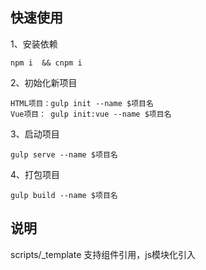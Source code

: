 ## 快速使用

1、安装依赖

    npm i  && cnpm i

2、初始化新项目

	HTML项目：gulp init --name $项目名 
    Vue项目： gulp init:vue --name $项目名 

3、启动项目

    gulp serve --name $项目名 

4、打包项目

    gulp build --name $项目名 

## 说明
scripts/_template 支持组件引用，js模块化引入